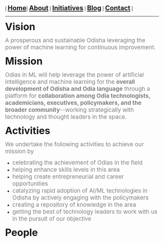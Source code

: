 
| **<span style="font-size: 16pt;">[Home](index)</span>**| **<span style="font-size: 16pt;">[About](about)</span>** | **<span style="font-size: 16pt;">[Initiatives](initiatives)</span>** | **<span style="font-size: 16pt;">[Blog](blogs)</span>** | **<span style="font-size: 16pt;">[Contact](contact)</span>** |



---
**<span style="font-size: 24pt;">Vision</span>**

<span style="color:gray"><span style="font-size: 14pt;">A prosperous and sustainable Odisha leveraging the power of  machine learning for continuous improvement.</span></span> 

**<span style="font-size: 24pt;">Mission</span>**

<span style="color:gray"><span style="font-size: 14pt;">Odias in ML will help leverage the power of artificial intelligence and machine learning for the <b>overall development of Odisha and Odia language</b> through a platform for <b>collaboration among Odia technologists, academicians, executives, policymakers, and the broader community</b>--working strategically with technology and thought leaders in the space. </span></span> 

**<span style="font-size: 24pt;">Activities</span>**

<span style="color:gray"><span style="font-size: 14pt;">We undertake the following activities to achieve our mission by</span></span> 
* <span style="color:gray"><span style="font-size: 14pt;">celebrating the achievement of Odias in the field</span></span> 
* <span style="color:gray"><span style="font-size: 14pt;">helping enhance skills levels in this area</span></span> 
* <span style="color:gray"><span style="font-size: 14pt;">helping create entrepreneurial and career opportunities</span></span> 
* <span style="color:gray"><span style="font-size: 14pt;">catalyzing rapid adoption of AI/ML technologies in Odisha by actively engaging with the policymakers</span></span> 
* <span style="color:gray"><span style="font-size: 14pt;">creating a repository of knowledge in the area</span></span> 
* <span style="color:gray"><span style="font-size: 14pt;">getting the best of technology leaders to work with us in the pursuit of our objective </span></span> 

**<span style="font-size: 24pt;">People</span>**

